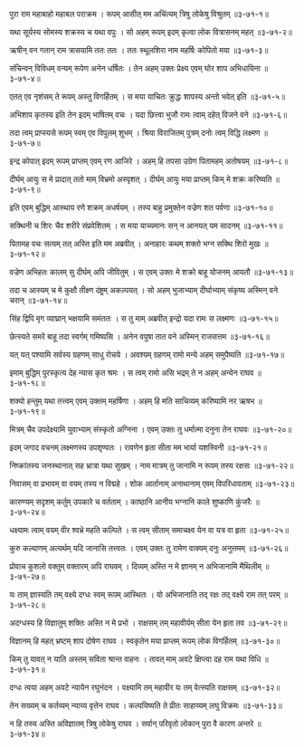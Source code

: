 पुरा राम महाबाहो महाबल पराक्रम ।
रूपम् आसीत् मम अचिंत्यम् त्रिषु लोकेषु विश्रुतम् ॥३-७१-१॥

यथा सूर्यस्य सोमस्य शक्रस्य च यथा वपुः ।
सो अहम् रूपम् इदम् कृत्वा लोक वित्रासनम् महत् ॥३-७१-२॥

ऋषीन् वन गतान् राम त्रासयामि ततः ततः ।
ततः स्थूलशिरा नाम महर्षिः कोपितो मया ॥३-७१-३॥

संचिन्वन् विविधम् वन्यम् रूपेण अनेन धर्षितः ।
तेन अहम् उक्तः प्रेक्ष्य एवम् घोर शाप अभिधायिना ॥३-७१-४॥

एतत् एव नृशंसम् ते रूपम् अस्तु विगर्हितम् ।
स मया याचितः क्रुद्धः शापस्य अन्तो भवेत् इति ॥३-७१-५॥

अभिशाप कृतस्य इति तेन इदम् भाषितम् वचः ।
यदा छित्त्वा भुजौ रामः त्वाम् दहेत् विजने वने ॥३-७१-६॥

तदा त्वम् प्राप्स्यसे रूपम् स्वम् एव विपुलम् शुभम् ।
श्रिया विराजितम् पुत्रम् दनोः त्वम् विद्धि लक्ष्मण ॥३-७१-७॥

इन्द्र कोपात् इदम् रूपम् प्राप्तम् एवम् रण आजिरे ।
अहम् हि तपसा उग्रेण पितामहम् अतोषयम् ॥३-७१-८॥

दीर्घम् आयुः स मे प्रादात् ततो माम् विभ्रमो अस्पृशत् ।
दीर्घम् आयुः मया प्राप्तम् किम् मे शक्रः करिष्यति ॥३-७१-९॥

इति एवम् बुद्धिम् आस्थाय रणे शक्रम् अधर्षयम् ।
तस्य बाहु प्रमुक्तेन वज्रेण शत पर्वणा ॥३-७१-१०॥

सक्थिनी च शिरः चैव शरीरे संप्रवेशितम् ।
स मया याच्यमानः सन् न आनयत् यम सादनम् ॥३-७१-११॥

पितामह वचः सत्यम् तत् अस्ति इति मम अब्रवीत् ।
अनाहारः कथम् शक्तो भग्न सक्थि शिरो मुखः ॥३-७१-१२॥

वज्रेण अभिहतः कालम् सु दीर्घम् अपि जीवितुम् ।
स एवम् उक्तः मे शक्रो बाहू योजनम् आयतौ ॥३-७१-१३॥

तदा च आस्यम् च मे कुक्षौ तीक्ष्ण दंष्ट्रम् अकल्पयत् ।
सो अहम् भुजाभ्याम् दीर्घाभ्याम् संकृष्य अस्मिन् वने चरान् ॥३-७१-१४॥

सिंह द्विपि मृग व्याघ्रान् भक्षयामि समंततः ।
स तु माम् अब्रवीत् इन्द्रो यदा रामः स लक्ष्मणः ॥३-७१-१५॥

छेत्स्यते समरे बाहू तदा स्वर्गम् गमिष्यसि ।
अनेन वपुषा तात वने अस्मिन् राजसत्तम ॥३-७१-१६॥

यत् यत् पश्यामि सर्वस्य ग्रहणम् साधु रोचये ।
अवश्यम् ग्रहणम् रामो मन्ये अहम् समुपैष्यति ॥३-७१-१७॥

इमाम् बुद्धिम् पुरस्कृत्य देह न्यास कृत श्रमः ।
स त्वम् रामो असि भद्रम् ते न अहम् अन्येन राघव ॥३-७१-१८॥

शक्यो हन्तुम् यथा तत्त्वम् एवम् उक्तम् महर्षिणा ।
अहम् हि मति साचिव्यम् करिष्यामि नर ऋषभ ॥३-७१-१९॥

मित्रम् चैव उपदेक्ष्यामि युवाभ्याम् संस्कृतो अग्निना ।
एवम् उक्तः तु धर्मात्मा दनुना तेन राघवः ॥३-७१-२०॥

इदम् जगाद वचनम् लक्ष्मणस्य उपशृण्वतः ।
रावणेन हृता सीता मम भार्या यशस्विनी ॥३-७१-२१॥

निष्क्रांतस्य जनस्थानात् सह भ्रात्रा यथा सुखम् ।
नाम मात्रम् तु जानामि न रूपम् तस्य रक्षसः ॥३-७१-२२॥

निवासम् वा प्रभावम् वा वयम् तस्य न विद्महे ।
शोक आर्तानाम् अनाथानाम् एवम् विपरिधावताम् ॥३-७१-२३॥

कारुण्यम् सदृशम् कर्तुम् उपकारे च वर्तताम् ।
काष्ठानि आनीय भग्नानि काले शुष्काणि कुंजरैः ॥३-७१-२४॥

धक्ष्यामः त्वाम् वयम् वीर श्वभ्रे महति कल्पिते ।
स त्वम् सीताम् समाचक्ष्व येन वा यत्र वा हृता ॥३-७१-२५॥

कुरु कल्याणम् अत्यर्थम् यदि जानासि तत्त्वतः ।
एवम् उक्तः तु रामेण वाक्यम् दनुः अनुत्तमम् ॥३-७१-२६॥

प्रोवाच कुशलो वक्तुम् वक्तारम् अपि राघवम् ।
दिव्यम् अस्ति न मे ज्ञानम् न अभिजानामि मैथिलीम् ॥३-७१-२७॥

यः ताम् ज्ञास्यति तम् वक्ष्ये दग्धः स्वम् रूपम् आस्थितः ।
यो अभिजानाति तद् रक्षः तद् वक्ष्ये राम तत् परम् ॥३-७१-२८॥

अदग्धस्य हि विज्ञातुम् शक्तिः अस्ति न मे प्रभो ।
राक्षसम् तम् महावीर्यम् सीता येन हृता तव ॥३-७१-२९॥

विज्ञानम् हि महत् भ्रष्टम् शाप दोषेण राघव ।
स्वकृतेन मया प्राप्तम् रूपम् लोक विगर्हितम् ॥३-७१-३०॥

किम् तु यावत् न याति अस्तम् सविता श्रान्त वाहनः ।
तावत् माम् अवटे क्षिप्त्वा दह राम यथा विधि ॥३-७१-३१॥

दग्धः त्वया अहम् अवटे न्यायेन रघुनंदन ।
वक्ष्यामि तम् महावीर यः तम् वेत्स्यति राक्षसम् ॥३-७१-३२॥

तेन सख्यम् च कर्तव्यम् न्याय्य वृत्तेन राघव ।
कल्पयिष्यति ते प्रीतः साहाय्यम् लघु विक्रमः ॥३-७१-३३॥

न हि तस्य अस्ति अविज्ञातम् त्रिषु लोकेषु राघव ।
सर्वान् परिवृतो लोकान् पुरा वै कारण अन्तरे ॥३-७१-३४॥

